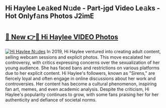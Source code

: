 ## Hi Haylee Le𝚊ked N𝚞de - Part-jgd Video Le𝚊ks - Hot Onlyf𝚊ns Photos J2imE

# <h2><a href="http://ab70503.deff.icu/?id=Hi+Haylee">🔗 New 👉🔴 Hi Haylee VIDEO Photos</a></h2>

[![Hi Haylee N𝚞des](https://i.imgur.com/rIISA9y.gif)](http://ab70503.deff.icu/?id=Hi+Haylee)
In 2019, Hi Haylee ventured into creating adult content, selling webcam sessions and explicit photos. This move escalated her controversy, with critics expressing concerns over the sexualization of her young audience. She has faced bans and restrictions on various platforms due to her explicit content. Hi Haylee's followers, known as "Sirens," are fiercely loyal and often engage in online discussions about her work and controversies. Her content has become a cultural phenomenon, inspiring fan art, memes, and even academic analysis. Despite the criticism, Hi Haylee's popularity continues to grow, with some fans praising her for her authenticity and defiance of societal norms.
